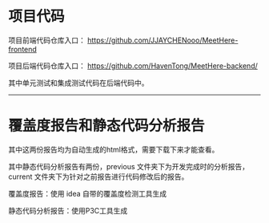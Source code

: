 # 项目代码

项目前端代码仓库入口： https://github.com/JJAYCHENooo/MeetHere-frontend 

项目后端代码仓库入口： https://github.com/HavenTong/MeetHere-backend/ 

其中单元测试和集成测试代码在后端代码中。



------

# 覆盖度报告和静态代码分析报告

其中这两份报告均为自动生成的html格式，需要下载下来才能查看。

其中静态代码分析报告有两份，previous 文件夹下为开发完成时的分析报告，current 文件夹下为针对之前报告进行代码修改后的报告。

覆盖度报告：使用 idea 自带的覆盖度检测工具生成

静态代码分析报告：使用P3C工具生成